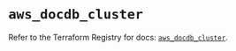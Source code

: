 # `aws_docdb_cluster`

Refer to the Terraform Registry for docs: [`aws_docdb_cluster`](https://registry.terraform.io/providers/hashicorp/aws/6.10.0/docs/resources/docdb_cluster).
